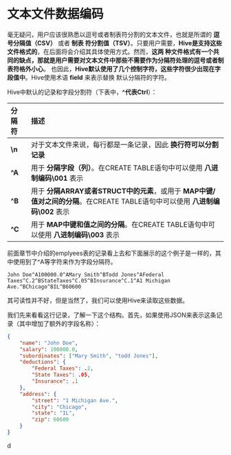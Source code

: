 文本文件数据编码
=================================================================================
毫无疑问，用户应该很熟悉以逗号或者制表符分割的文本文件，也就是所谓的 **逗号分隔值（CSV）** 或者 **制表
符分割值（TSV）**。只要用户需要，**Hive是支持这些文件格式的**，在后面将会介绍其具体使用方式。然而，**这两
种文件格式有一个共同的缺点，那就是用户需要对文本文件中那些不需要作为分隔符处理的逗号或者制表符格外小心**。
也因此，**Hive默认使用了几个控制字符，这些字符很少出现在字段值中**。Hive使用术语 **field** 来表示替换
默认分隔符的字符。

Hive中默认的记录和字段分割符（下表中，**^代表Ctrl**）：

| 分隔符 | 描述 |
| :------------- | :------------- |
| **\n** | 对于文本文件来说，每行都是一条记录，因此 **换行符可以分割记录** |
| **^A** | 用于 **分隔字段（列）**。在CREATE TABLE语句中可以使用 **八进制编码\001** 表示 |
| **^B** | 用于 **分隔ARRAY或者STRUCT中的元素**，或用于 **MAP中键/值对之间的分隔**。在CREATE TABLE语句中可以使用 **八进制编码\002** 表示 |
| **^C** | 用于 **MAP中键和值之间的分隔**。在CREATE TABLE语句中可以使用 **八进制编码\003** 表示 |

前面章节中介绍的emplyees表的记录看上去和下面展示的这个例子是一样的，其中使用到了^A等字符来作为字段分隔符。
```
John Doe^A100000.0^AMary Smith^BTodd Jones^AFederal Taxes^C.2^BStateTaxes^C.05^BInsurance^C.1^A1 Michigan Ave.^BChicago^BIL^B60600
```
其可读性并不好，但是当然了，我们可以使用Hive来读取这些数据。

我们先来看看这行记录，了解一下这个结构。首先，如果使用JSON来表示这条记录（其中增加了额外的字段名称）：
```json
{
    "name": "John Doe",
    "salary": 100000.0,
    "subordinates": ["Mary Smith", "todd Jones"],
    "deductions": {
        "Federal Taxes": .2,
        "State Taxes": .05,
        "Insurance": .1
    },
    "address": {
        "street": "1 Michigan Ave.",
        "city": "Chicago",
        "state": "IL",
        "zip": 60600
    }
}
```










































d
